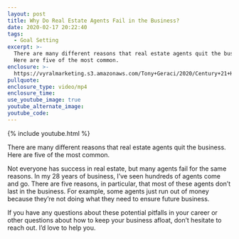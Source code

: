 ```yaml
---
layout: post
title: Why Do Real Estate Agents Fail in the Business?
date: 2020-02-17 20:22:40
tags:
  - Goal Setting
excerpt: >-
  There are many different reasons that real estate agents quit the business.
  Here are five of the most common.
enclosure: >-
  https://vyralmarketing.s3.amazonaws.com/Tony+Geraci/2020/Century+21+HomeStar+_+5+Reasons+Agents+Fail+in+Real+Estate.mp4
pullquote:
enclosure_type: video/mp4
enclosure_time:
use_youtube_image: true
youtube_alternate_image:
youtube_code:
---
```


{% include youtube.html %}

There are many different reasons that real estate agents quit the business. Here are five of the most common.

Not everyone has success in real estate, but many agents fail for the same reasons. In my 28 years of business, I’ve seen hundreds of agents come and go. There are five reasons, in particular, that most of these agents don’t last in the business. For example, some agents just run out of money because they’re not doing what they need to ensure future business.

If you have any questions about these potential pitfalls in your career or other questions about how to keep your business afloat, don’t hesitate to reach out. I’d love to help you.